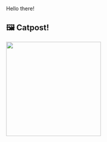 Hello there!



## 🖼️ Catpost!

<sub>
    <img src="https://cdn2.thecatapi.com/images/5vo-HMw09.jpg" height="256">
</sub>

